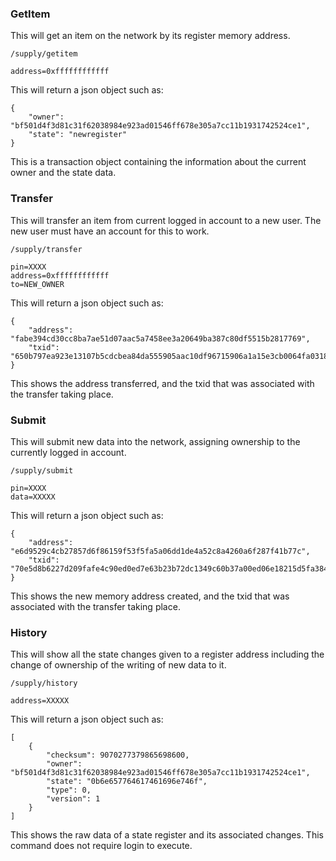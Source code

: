 ### GetItem

This will get an item on the network by its register memory address.

```
/supply/getitem

address=0xffffffffffff
```

This will return a json object such as:
```
{
    "owner": "bf501d4f3d81c31f62038984e923ad01546ff678e305a7cc11b1931742524ce1",
    "state": "newregister"
}
```

This is a transaction object containing the information about the current owner and the state data.

### Transfer

This will transfer an item from current logged in account to a new user. The new user must have an account for this to work.

```
/supply/transfer

pin=XXXX
address=0xffffffffffff
to=NEW_OWNER
```

This will return a json object such as:
```
{
    "address": "fabe394cd30cc8ba7ae51d07aac5a7458ee3a20649ba387c80df5515b2817769",
    "txid": "650b797ea923e13107b5cdcbea84da555905aac10df96715906a1a15e3cb0064fa0318f5a03a40c2f0e1c3c6c1ce5bbcacdd99752b0e72384f154b440a4c2337"
}
```

This shows the address transferred, and the txid that was associated with the transfer taking place.

### Submit

This will submit new data into the network, assigning ownership to the currently logged in account.

```
/supply/submit

pin=XXXX
data=XXXXX
```

This will return a json object such as:
```
{
    "address": "e6d9529c4cb27857d6f86159f53f5fa5a06dd1de4a52c8a4260a6f287f41b77c",
    "txid": "70e5d8b6227d209fafe4c90ed0ed7e63b23b72dc1349c60b37a00ed06e18215d5fa384da1b6522e24cb1467b11b0b0e8ac4e9db8374f09718ab1218e8da33a11"
}
```

This shows the new memory address created, and the txid that was associated with the transfer taking place.

### History

This will show all the state changes given to a register address including the change of ownership of the writing of new data to it.

```
/supply/history

address=XXXXX
```

This will return a json object such as:
```
[
    {
        "checksum": 9070277379865698600,
        "owner": "bf501d4f3d81c31f62038984e923ad01546ff678e305a7cc11b1931742524ce1",
        "state": "0b6e657764617461696e746f",
        "type": 0,
        "version": 1
    }
]
```

This shows the raw data of a state register and its associated changes. This command does not require login to execute.
